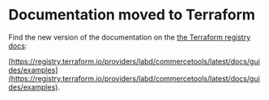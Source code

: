 # Documentation moved to Terraform

Find the new version of the documentation on the [the Terraform registry docs](https://registry.terraform.io/providers/labd/commercetools/latest/docs/guides/examples):

 [https://registry.terraform.io/providers/labd/commercetools/latest/docs/guides/examples](https://registry.terraform.io/providers/labd/commercetools/latest/docs/guides/examples).
